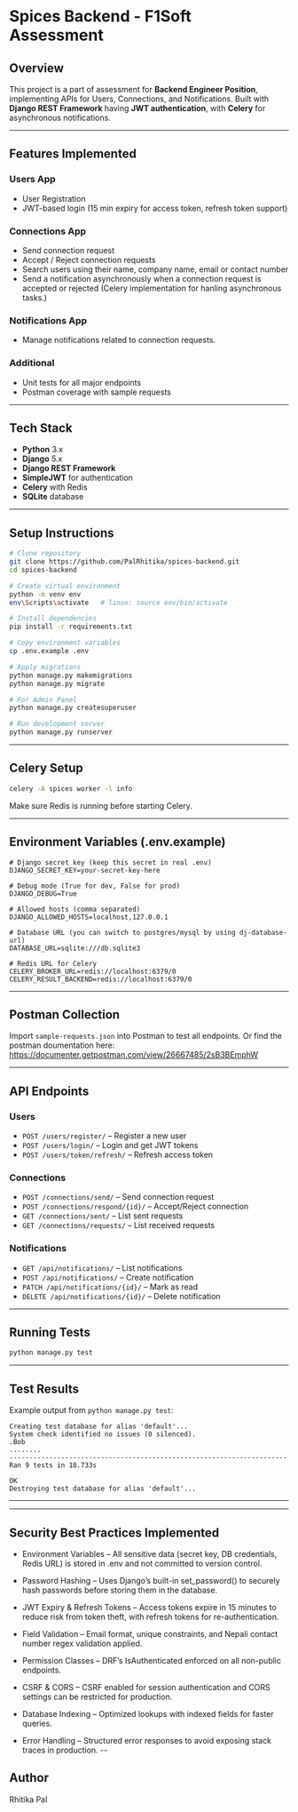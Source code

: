 # Spices Backend - F1Soft Assessment

## Overview
This project is a part of assessment for **Backend Engineer Position**, implementing APIs for Users, Connections, and Notifications.
Built with **Django REST Framework** having **JWT authentication**, with **Celery** for asynchronous notifications.

---

## Features Implemented

### Users App
- User Registration
- JWT-based login (15 min expiry for access token, refresh token support)


### Connections App
- Send connection request
- Accept / Reject connection requests
- Search users using their name, company name, email or contact number
- Send a notification asynchronously when a connection request is accepted or rejected (Celery implementation for hanling asynchronous tasks.)

### Notifications App
- Manage notifications related to connection requests.

### Additional
- Unit tests for all major endpoints
- Postman coverage with sample requests

---

## Tech Stack
- **Python** 3.x
- **Django** 5.x
- **Django REST Framework**
- **SimpleJWT** for authentication
- **Celery** with Redis
- **SQLite** database

---

## Setup Instructions

```bash
# Clone repository
git clone https://github.com/PalRhitika/spices-backend.git
cd spices-backend

# Create virtual environment
python -m venv env
env\Scripts\activate   # linux: source env/bin/activate

# Install dependencies
pip install -r requirements.txt

# Copy environment variables
cp .env.example .env

# Apply migrations
python manage.py makemigrations
python manage.py migrate

# For Admin Panel
python manage.py createsuperuser

# Run development server
python manage.py runserver
```

---

## Celery Setup

```bash
celery -A spices worker -l info
```

Make sure Redis is running before starting Celery.

---



## Environment Variables (.env.example)

```
# Django secret key (keep this secret in real .env)
DJANGO_SECRET_KEY=your-secret-key-here

# Debug mode (True for dev, False for prod)
DJANGO_DEBUG=True

# Allowed hosts (comma separated)
DJANGO_ALLOWED_HOSTS=localhost,127.0.0.1

# Database URL (you can switch to postgres/mysql by using dj-database-url)
DATABASE_URL=sqlite:///db.sqlite3

# Redis URL for Celery
CELERY_BROKER_URL=redis://localhost:6379/0
CELERY_RESULT_BACKEND=redis://localhost:6379/0
```

---

## Postman Collection
Import `sample-requests.json` into Postman to test all endpoints.
Or find the postman doumentation here:
https://documenter.getpostman.com/view/26667485/2sB3BEmphW

---

## API Endpoints

### **Users**
- `POST /users/register/` – Register a new user
- `POST /users/login/` – Login and get JWT tokens
- `POST /users/token/refresh/` – Refresh access token

### **Connections**
- `POST /connections/send/` – Send connection request
- `POST /connections/respond/{id}/` – Accept/Reject connection
- `GET /connections/sent/` – List sent requests
- `GET /connections/requests/` – List received requests

### **Notifications**
- `GET /api/notifications/` – List notifications
- `POST /api/notifications/` – Create notification
- `PATCH /api/notifications/{id}/` – Mark as read
- `DELETE /api/notifications/{id}/` – Delete notification

---
## Running Tests

```bash
python manage.py test
```

---

## Test Results
Example output from `python manage.py test`:
```
Creating test database for alias 'default'...
System check identified no issues (0 silenced).
.Bob
........
----------------------------------------------------------------------Ran 9 tests in 18.733s

OK
Destroying test database for alias 'default'...

```

---

---
## Security Best Practices Implemented
- Environment Variables – All sensitive data (secret key, DB credentials, Redis URL) is stored in .env and not committed to version control.

- Password Hashing – Uses Django’s built-in set_password() to securely hash passwords before storing them in the database.

- JWT Expiry & Refresh Tokens – Access tokens expire in 15 minutes to reduce risk from token theft, with refresh tokens for re-authentication.

- Field Validation – Email format, unique constraints, and Nepali contact number regex validation applied.

- Permission Classes – DRF’s IsAuthenticated enforced on all non-public endpoints.

- CSRF & CORS – CSRF enabled for session authentication and CORS settings can be restricted for production.

- Database Indexing – Optimized lookups with indexed fields for faster queries.

- Error Handling – Structured error responses to avoid exposing stack traces in production.
--

## Author
Rhitika Pal
